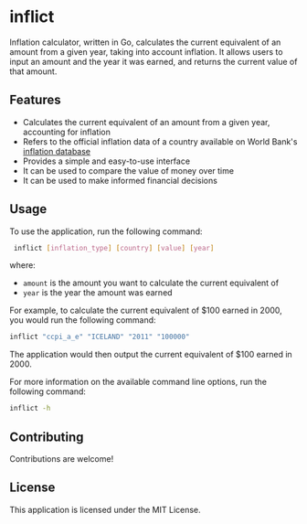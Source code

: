 # inflict

Inflation calculator, written in Go, calculates the current equivalent of an amount from a given year,
taking into account inflation.
It allows users to input an amount and the year it was earned, and returns the current value of that amount.

## Features

* Calculates the current equivalent of an amount from a given year, accounting for inflation
* Refers to the official inflation data of a country available on World Bank's [inflation database](https://www.worldbank.org/en/research/brief/inflation-database) 
* Provides a simple and easy-to-use interface
* It can be used to compare the value of money over time
* It can be used to make informed financial decisions

## Usage

To use the application, run the following command:

```bash
 inflict [inflation_type] [country] [value] [year]
```

where:

* `amount` is the amount you want to calculate the current equivalent of
* `year` is the year the amount was earned

For example, to calculate the current equivalent of $100 earned in 2000, you would run the following command:

```bash
inflict "ccpi_a_e" "ICELAND" "2011" "100000"
```

The application would then output the current equivalent of $100 earned in 2000.

For more information on the available command line options, run the following command:

```bash
inflict -h
```

## Contributing

Contributions are welcome!

## License

This application is licensed under the MIT License.

